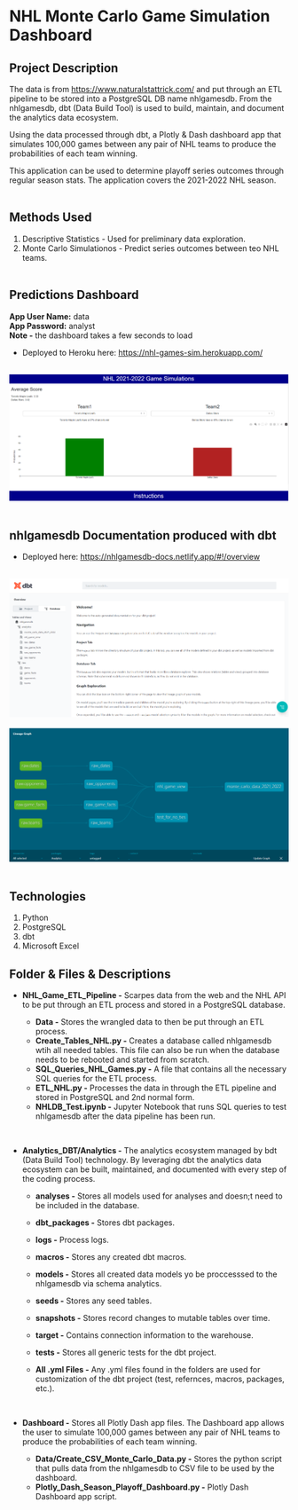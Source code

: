 # NHL Monte Carlo Game Simulation Dashboard

## Project Description

The data is from https://www.naturalstattrick.com/ and put through an ETL pipeline to be stored into a PostgreSQL DB name nhlgamesdb. From the nhlgamesdb, dbt (Data Build Tool) is used to build, maintain, and document the analytics data ecosystem. 

Using the data processed through dbt, a Plotly & Dash dashboard app that simulates 100,000 games between any pair of NHL teams to produce the probabilities of each team winning. 

This application can be used to determine playoff series outcomes through regular season stats. The application covers the 2021-2022 NHL season.<br><br>

## Methods Used

1) Descriptive Statistics - Used for preliminary data exploration.
2) Monte Carlo Simulationos - Predict series outcomes between teo NHL teams.
<br><br>

## Predictions Dashboard

<p><strong>App User Name:</strong> data<br> <strong>App Password:</strong> analyst <br><strong>Note -</strong> the dashboard takes a few seconds to load</p>

* Deployed to Heroku here: https://nhl-games-sim.herokuapp.com/<br><br>

![](ReadMe_Images/Dash.png)<br><br>


## nhlgamesdb Documentation produced with dbt

* Deployed here: https://nhlgamesdb-docs.netlify.app/#!/overview<br><br>

![](ReadMe_Images/NHLGAMESDB_Docs.png)<br><br>
![](ReadMe_Images/NHLGAMESDB_Lineage_Docs.png)<br><br>

## Technologies 

1) Python 
2) PostgreSQL
3) dbt
5) Microsoft Excel

## Folder & Files & Descriptions

* **NHL_Game_ETL_Pipeline -**  Scarpes data from the web and the NHL API to be put through an ETL process and stored in a PostgreSQL database.
  
  * **Data -** Stores the wrangled data to then be put through an ETL process.
  * **Create_Tables_NHL.py -** Creates a database called nhlgamesdb wtih all needed tables. This file can also be run when the database needs to be rebooted and started from scratch.
  * **SQL_Queries_NHL_Games.py -** A file that contains all the necessary SQL queries for the ETL process.
  * **ETL_NHL.py -** Processes the data in through the ETL pipeline and stored in PostgreSQL and 2nd normal form.
  * **NHLDB_Test.ipynb -** Jupyter Notebook that runs SQL queries to test nhlgamesdb after the data pipeline has been run.

<br>

* **Analytics_DBT/Analytics -**  The analytics ecosystem managed by bdt (Data Build Tool) technology. By leveraging dbt the analytics data ecosystem can be built, maintained, and documented with every step of the coding process.
  
  * **analyses -** Stores all models used for analyses and doesn;t need to be included in the database.
  * **dbt_packages -** Stores dbt packages.
  * **logs -** Process logs.
  * **macros -** Stores any created dbt macros.
  * **models -** Stores all created data models yo be proccesssed to the nhlgamesdb via schema analytics.
  * **seeds -** Stores any seed tables.
  * **snapshots -** Stores record changes to mutable tables over time.
  * **target -** Contains connection information to the warehouse.
  * **tests -** Stores all generic tests for the dbt project.
  * **All .yml Files -** Any .yml files found in the folders are used for customization of the dbt project (test, refernces, macros, packages, etc.).

    <br>
  
* **Dashboard -**  Stores all Plotly Dash app files. The Dashboard app allows the user to simulate 100,000 games between any pair of NHL teams to produce the probabilities of each team winning.

  * **Data/Create_CSV_Monte_Carlo_Data.py -** Stores the python script that pulls data from the nhlgamesdb to CSV file to be used by the dashboard.
  * **Plotly_Dash_Season_Playoff_Dashboard.py -** Plotly Dash Dashboard app script.
